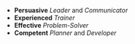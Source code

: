 * **Persuasive** *Leader* and *Communicator*
* **Experienced** *Trainer*
* **Effective** *Problem-Solver*
* **Competent** *Planner* and *Developer*
